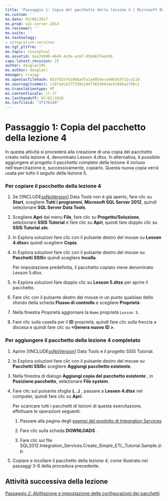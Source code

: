 ```yaml
---
title: 'Passaggio 1: Copia del pacchetto della lezione 4 | Microsoft Docs'
ms.custom: ''
ms.date: 03/06/2017
ms.prod: sql-server-2014
ms.reviewer: ''
ms.suite: ''
ms.technology:
- integration-services
ms.tgt_pltfrm: ''
ms.topic: conceptual
ms.assetid: 8aa7d690-4649-4c0a-ac6f-9504637ee426
caps.latest.revision: 25
author: douglaslMS
ms.author: douglasl
manager: craigg
ms.openlocfilehash: 653782ef61866adfa1a495deca49b563f12ca110
ms.sourcegitcommit: c18fadce27f330e1d4f36549414e5c84ba2f46c2
ms.translationtype: MT
ms.contentlocale: it-IT
ms.lasthandoff: 07/02/2018
ms.locfileid: "37176148"
---
```

# <a name="step-1-copying-the-lesson-4-package"></a>Passaggio 1: Copia del pacchetto della lezione 4
  In questa attività si procederà alla creazione di una copia del pacchetto creato nella lezione 4, denominato Lesson 4.dtsx. In alternativa, è possibile aggiungere al progetto il pacchetto completo della lezione 4 incluso nell'esercitazione e, successivamente, copiarlo. Questa nuova copia verrà usata per tutto il seguito della lezione 5.  
  
### <a name="to-copy-the-lesson-4-package"></a>Per copiare il pacchetto della lezione 4  
  
1.  Se [!INCLUDE[ssNoVersion](../includes/ssnoversion-md.md)] Data Tools non è già aperto, fare clic su **Start**, scegliere **Tutti i programmi**, **Microsoft SQL Server 2012**, quindi selezionare **SQL Server Data Tools**.  
  
2.  Scegliere **Apri** dal menu **File**, fare clic su **Progetto/Soluzione**, selezionare **SSIS Tutorial** e fare clic su **Apri**, quindi fare doppio clic su **SSIS Tutorial.sln**.  
  
3.  In Esplora soluzioni fare clic con il pulsante destro del mouse su **Lesson 4.dtsx**e quindi scegliere **Copia**.  
  
4.  In Esplora soluzioni fare clic con il pulsante destro del mouse su **Pacchetti SSIS**e quindi scegliere **Incolla**.  
  
     Per impostazione predefinita, il pacchetto copiato viene denominato Lesson 5.dtsx.  
  
5.  In Esplora soluzioni fare doppio clic su **Lesson 5.dtsx** per aprire il pacchetto.  
  
6.  Fare clic con il pulsante destro del mouse in un punto qualsiasi dello sfondo della scheda **Flusso di controllo** e scegliere **Proprietà**.  
  
7.  Nella finestra Proprietà aggiornare la `Name` proprietà `Lesson 5`.  
  
8.  Fare clic sulla casella per il **ID** proprietà, quindi fare clic sulla freccia a discesa e quindi fare clic su  **\<Genera nuovo ID >**.  
  
### <a name="to-add-the-completed-lesson-4-package"></a>Per aggiungere il pacchetto della lezione 4 completato  
  
1.  Aprire [!INCLUDE[ssNoVersion](../includes/ssnoversion-md.md)] Data Tools e il progetto SSIS Tutorial.  
  
2.  In Esplora soluzioni fare clic con il pulsante destro del mouse su **Pacchetti SSIS**e scegliere **Aggiungi pacchetto esistente**.  
  
3.  Nella finestra di dialogo **Aggiungi copia del pacchetto esistente** , in **Posizione pacchetto**, selezionare **File system**.  
  
4.  Fare clic sul pulsante sfoglia **(…)** , passare a **Lesson 4.dtsx** nel computer, quindi fare clic su **Apri**.  
  
     Per scaricare tutti i pacchetti di lezioni di questa esercitazione, effettuare le operazioni seguenti.  
  
    1.  Passare alla pagina degli [esempi del prodotto di Integration Services](http://go.microsoft.com/fwlink/?LinkId=275027)  
  
    2.  Fare clic sulla scheda **DOWNLOADS** .  
  
    3.  Fare clic sul file SQL2012.Integration_Services.Create_Simple_ETL_Tutorial.Sample.zip.  
  
5.  Copiare e incollare il pacchetto della lezione 4, come illustrato nei passaggi 3-8 della procedura precedente.  
  
## <a name="next-task-in-lesson"></a>Attività successiva della lezione  
 [Passaggio 2: Abilitazione e impostazione delle configurazioni dei pacchetti](lesson-5-2-enabling-and-configuring-package-configurations.md)  
  
  
